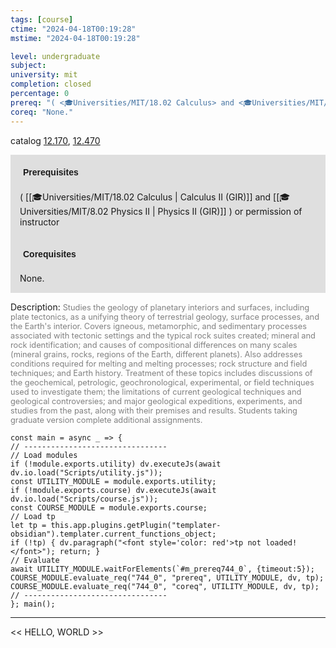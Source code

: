```yaml
---
tags: [course]
ctime: "2024-04-18T00:19:28"
mstime: "2024-04-18T00:19:28"

level: undergraduate
subject: 
university: mit
completion: closed
percentage: 0
prereq: "( <🎓Universities/MIT/18.02 Calculus> and <🎓Universities/MIT/8.02 Physics II> ) or permission of instructor"
coreq: "None."
---
```


catalog [12.170](http://student.mit.edu/catalog/m12a.html#12.170), [12.470](http://student.mit.edu/catalog/m12b.html#12.470)

<span style="display: block; padding: 15px; background-color: rgb(100, 100, 100, 0.2);"><font id="m_prereq744_0" style="display: block; font-family: Arial, sans-serif; font-weight: bold; padding: 5px">Prerequisites</font><br><span id="prereq744_0">( [[🎓Universities/MIT/18.02 Calculus | Calculus II (GIR)]] and [[🎓Universities/MIT/8.02 Physics II | Physics II (GIR)]] ) or permission of instructor</span></span>
<span style="display: block; padding: 15px; background-color: rgb(100, 100, 100, 0.2);"><font id="m_coreq744_0" style="display: block; font-family: Arial, sans-serif; font-weight: bold; padding: 5px">Corequisites</font><br><span id="coreq744_0">None.</span></span>

<font style="">Description:</font>
<font style="color: grey; font-size: 0.8rem;">Studies the geology of planetary interiors and surfaces, including plate tectonics, as a unifying theory of terrestrial geology, surface processes, and the Earth's interior. Covers igneous, metamorphic, and sedimentary processes associated with tectonic settings and the typical rock suites created; mineral and rock identification; and causes of compositional differences on many scales (mineral grains, rocks, regions of the Earth, different planets). Also addresses conditions required for melting and melting processes; rock structure and field techniques; and Earth history. Treatment of these topics includes discussions of the geochemical, petrologic, geochronological, experimental, or field techniques used to investigate them; the limitations of current geological techniques and geological controversies; and major geological expeditions, experiments, and studies from the past, along with their premises and results. Students taking graduate version complete additional assignments.</font>

```dataviewjs
const main = async _ => {
// --------------------------------
// Load modules
if (!module.exports.utility) dv.executeJs(await dv.io.load("Scripts/utility.js"));
const UTILITY_MODULE = module.exports.utility;
if (!module.exports.course) dv.executeJs(await dv.io.load("Scripts/course.js"));
const COURSE_MODULE = module.exports.course;
// Load tp
let tp = this.app.plugins.getPlugin("templater-obsidian").templater.current_functions_object;
if (!tp) { dv.paragraph("<font style='color: red'>tp not loaded!</font>"); return; }
// Evaluate
await UTILITY_MODULE.waitForElements(`#m_prereq744_0`, {timeout:5});
COURSE_MODULE.evaluate_req("744_0", "prereq", UTILITY_MODULE, dv, tp);
COURSE_MODULE.evaluate_req("744_0", "coreq", UTILITY_MODULE, dv, tp);
// --------------------------------
}; main();
```

---

<< HELLO, WORLD >>
